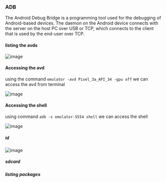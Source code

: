 ### ADB

The Android Debug Bridge is a programming tool used for the debugging of Android-based devices. The daemon on the Android device connects with the server on the host PC over USB or TCP, which connects to the client that is used by the end-user over TCP.

#### listing the avds

![image](https://github.com/RahulMMenon011/Android-Security/assets/140642506/6cff58ba-23e5-441f-91c5-2ef323589106)

#### Accessing the avd

using the command `emulator -avd Pixel_3a_API_34 -gpu off` we can access the avd from terminal

![image](https://github.com/RahulMMenon011/Android-Security/assets/140642506/8c7ac2cc-d697-480a-8a75-2df535072e23)

#### Accessing the shell

using command `adb -s emulator-5554 shell` we can access the shell

![image](https://github.com/RahulMMenon011/Android-Security/assets/140642506/e21e034e-42dd-489f-abc6-2b7da3bb9b5a)

##### id

![image](https://github.com/RahulMMenon011/Android-Security/assets/140642506/1d513fc7-db47-4b6d-8f5a-e5fa779fe038)

##### sdcard


##### listing packages

